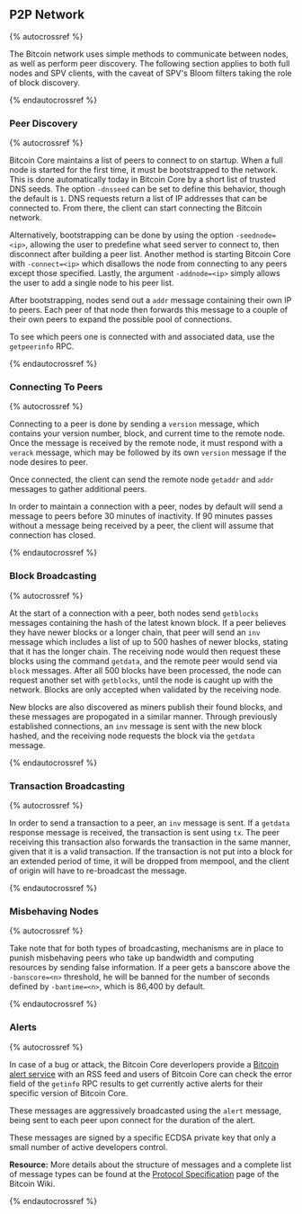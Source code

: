 ## P2P Network

{% autocrossref %}

The Bitcoin network uses simple methods to communicate between nodes, as well as perform peer discovery. The following section applies to both full nodes and SPV clients, with the caveat of SPV's Bloom filters taking the role of block discovery.

{% endautocrossref %}

### Peer Discovery

{% autocrossref %}

Bitcoin Core maintains a list of peers to connect to on startup. When a full node is started for the first time, it must be bootstrapped to the network. This is done automatically today in Bitcoin Core by a short list of trusted DNS seeds. The option `-dnsseed` can be set to define this behavior, though the default is `1`. DNS requests return a list of IP addresses that can be connected to. From there, the client can start connecting the Bitcoin network.

Alternatively, bootstrapping can be done by using the option `-seednode=<ip>`, allowing the user to predefine what seed server to connect to, then disconnect after building a peer list. Another method is starting Bitcoin Core with `-connect=<ip>` which disallows the node from connecting to any peers except those specified. Lastly, the argument `-addnode=<ip>` simply allows the user to add a single node to his peer list.

After bootstrapping, nodes send out a `addr` message containing their own IP to peers. Each peer of that node then forwards this message to a couple of their own peers to expand the possible pool of connections.  

To see which peers one is connected with and associated data, use the `getpeerinfo` RPC.

{% endautocrossref %}

### Connecting To Peers

{% autocrossref %}

Connecting to a peer is done by sending a `version` message, which contains your version number, block, and current time to the remote node. Once the message is received by the remote node, it must respond with a `verack` message, which may be followed by its own `version` message if the node desires to peer. 

Once connected, the client can send the remote node `getaddr` and `addr` messages to gather additional peers.

In order to maintain a connection with a peer, nodes by default will send a message to peers before 30 minutes of inactivity. If 90 minutes passes without a message being received by a peer, the client will assume that connection has closed.

{% endautocrossref %}

### Block Broadcasting

{% autocrossref %}

At the start of a connection with a peer, both nodes send `getblocks` messages containing the hash of the latest known block. If a peer believes they have newer blocks or a longer chain, that peer will send an `inv` message which includes a list of up to 500 hashes of newer blocks, stating that it has the longer chain. The receiving node would then request these blocks using the command `getdata`, and the remote peer would send via `block`<!--noref--> messages. After all 500 blocks have been processed, the node can request another set with `getblocks`, until the node is caught up with the network. Blocks are only accepted when validated by the receiving node.

New blocks are also discovered as miners publish their found blocks, and these messages are propogated in a similar manner. Through previously established connections, an `inv` message is sent with the new block hashed, and the receiving node requests the block via the `getdata` message. 

{% endautocrossref %}

### Transaction Broadcasting

{% autocrossref %}

In order to send a transaction to a peer, an `inv` message is sent. If a `getdata` response message is received, the transaction is sent using `tx`. The peer receiving this transaction also forwards the transaction in the same manner, given that it is a valid transaction. If the transaction is not put into a block for an extended period of time, it will be dropped from mempool, and the client of origin will have to re-broadcast the message. 

{% endautocrossref %}

### Misbehaving Nodes

{% autocrossref %}

Take note that for both types of broadcasting, mechanisms are in place to punish misbehaving peers who take up bandwidth and computing resources by sending false information. If a peer gets a banscore above the `-banscore=<n>` threshold, he will be banned for the number of seconds defined by `-bantime=<n>`, which is 86,400 by default.

{% endautocrossref %}

### Alerts

{% autocrossref %}

In case of a bug or attack,
the Bitcoin Core deverlopers provide a
[Bitcoin alert service](https://bitcoin.org/en/alerts) with an RSS feed
and users of Bitcoin Core can check the error field of the `getinfo` RPC
results to get currently active alerts for their specific version of
Bitcoin Core.

These messages are aggressively broadcasted using the `alert` message, being sent to each peer upon connect for the duration of the alert. 

These messages are signed by a specific ECDSA private key that only a small number of active developers control. 

**Resource:** More details about the structure of messages and a complete list of message types can be found at the [Protocol Specification](https://en.bitcoin.it/wiki/Protocol_specification) page of the Bitcoin Wiki.

{% endautocrossref %}
